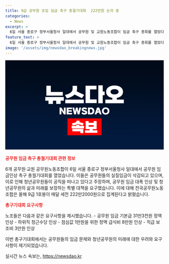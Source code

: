 ```yaml
---
title: 9급 공무원 초임 임금 촉구 총궐기대회  222만원 논의 중
categories:
  - News
excerpt: >
  6일 서울 종로구 정부서울청사 일대에서 공무원 및 교원노동조합이 임금 촉구 총회를 열었다. 조합원들은 공무원의 낮은 임금으로 생존권이 위협받고 있다며, 임금 대폭 인상을 요구했다. 특히 청년공무원의 삶과 미래를 보장하기 위한 대책을 필요로 했다. 한편, 올해 9급 1호봉은 본봉 187만7000원, 직급 보조비 17만5000원, 정액 급식비 14만원, 정근수당 가산금 3만원을 더해 세전 222만2000원으로 집계됐다. (자료 출처: Newsis)
feature_text: >
  6일 서울 종로구 정부서울청사 일대에서 공무원 및 교원노동조합이 임금 촉구 총회를 열었다. 조합원들은 공무원의 낮은 임금으로 생존권이 위협받고 있다며, 임금 대폭 인상을 요구했다. 특히 청년공무원의 삶과 미래를 보장하기 위한 대책을 필요로 했다. 한편, 올해 9급 1호봉은 본봉 187만7000원, 직급 보조비 17만5000원, 정액 급식비 14만원, 정근수당 가산금 3만원을 더해 세전 222만2000원으로 집계됐다. (자료 출처: Newsis)
image: '/assets/img/newsdao_breakingnews.jpg'
---
```


<p><img src="/assets/img/newsdao_breakingnews.jpg" alt="cryptoinkorea 속보" /></p>

<p><b><span style="color: #ee2323;">공무원 임금 촉구 총궐기대회 관련 정보</span></b></p>

<p>6개 공무원·교원 공무원노동조합이 6일 서울 종로구 정부서울청사 일대에서 공무원 임금인상 촉구 총궐기대회를 열었습니다. 이들은 공무원들의 실질임금이 삭감되고 있으며, 이로 인해 청년공무원들이 공직을 떠나고 있다고 주장하며, 공무원 임금 대폭 인상 및 청년공무원의 삶과 미래를 보장하는 특별 대책을 요구했습니다. 이에 대해 전국공무원노동조합은 올해 9급 1호봉이 매달 세전 222만2000원으로 집계된다고 밝혔습니다.</p>

<p><b><span style="color: #ee2323;">총구기대회 요구사항</span></b></p>

<p>노조들은 다음과 같은 요구사항을 제시했습니다.
- 공무원 임금 기본급 31만3천원 정액 인상
- 하위직 정근수당 인상
- 점심값 1만원을 위한 정액 급식비 8만원 인상
- 직급 보조비 3만원 인상</p>

<p>이번 총구기대회에서는 공무원들의 임금 문제와 청년공무원의 미래에 대한 우려와 요구사항이 제기되었습니다.</p>
실시간 뉴스 속보는, <a href="https://newsdao.kr" rel="dofollow">https://newsdao.kr</a>


